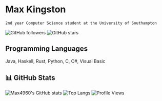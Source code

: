 # Max Kingston

`2nd year Computer Science student at the University of Southampton`

![GitHub followers](https://img.shields.io/github/followers/Max4960?style=social)
![GitHub stars](https://img.shields.io/github/stars/Max4960?style=social)


## Programming Languages
Java, Haskell, Rust, Python, C, C#, Visual Basic

## 📊 GitHub Stats
![Max4960's GitHub stats](https://github-readme-stats.vercel.app/api?username=Max4960&show_icons=true&theme=radical)
![Top Langs](https://github-readme-stats.vercel.app/api/top-langs/?username=Max4960&theme=radical&hide=html,css,hlsl,shaderlab)
![Profile Views](https://komarev.com/ghpvc/?username=Max4960&style=plastic&color=E91E63)
